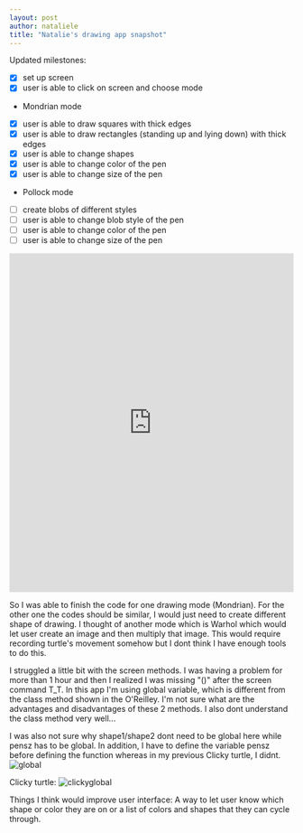 ```yaml
---
layout: post
author: nataliele
title: "Natalie's drawing app snapshot"
---
```


Updated milestones:
- [x] set up screen
- [X] user is able to click on screen and choose mode
- Mondrian mode
- [X] user is able to draw squares with thick edges
- [X] user is able to draw rectangles (standing up and lying down) with thick edges
- [X] user is able to change shapes
- [X] user is able to change color of the pen
- [X] user is able to change size of the pen
- Pollock mode
- [ ] create blobs of different styles
- [ ] user is able to change blob style of the pen
- [ ] user is able to change color of the pen
- [ ] user is able to change size of the pen

<iframe src="https://trinket.io/embed/python/4078223e56" width="100%" height="600" frameborder="0" marginwidth="0" marginheight="0" allowfullscreen></iframe>


So I was able to finish the code for one drawing mode (Mondrian). For the other one the codes should be similar, I would just need to create different shape of drawing.
I thought of another mode which is Warhol which would let user create an image and then multiply that image. This would require recording turtle's movement somehow but I dont think I have enough tools to do this.

I struggled a little bit with the screen methods. I was having a problem for more than 1 hour and then I realized I was missing "()" after the screen command T_T. 
In this app I'm using global variable, which is different from the class method shown in the O'Reilley. I'm not sure what are the advantages and disadvantages of these 2 methods. I also dont understand the class method very well...

I was also not sure why shape1/shape2 dont need to be global here while pensz has to be global. In addition, I have to define the variable pensz before defining the function whereas in my previous Clicky turtle, I didnt.
![global](http://nataliele.web.unc.edu/files/2016/02/global.png)

Clicky turtle:
![clickyglobal](http://nataliele.web.unc.edu/files/2016/02/clickyglobal.png)

Things I think would improve user interface: A way to let user know which shape or color they are on or a list of colors and shapes that they can cycle through.


